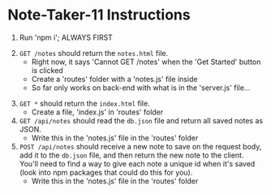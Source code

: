 # Note-Taker-11 Instructions

<!-- DONE -->
1. Run 'npm i'; ALWAYS FIRST
<!--  -->
2. `GET /notes` should return the `notes.html` file. 
    - Right now, it says 'Cannot GET /notes' when the 'Get Started' button is clicked
    - Create a 'routes' folder with a 'notes.js' file inside
    - So far only works on back-end with what is in the 'server.js' file...
<!--  -->
3. `GET *` should return the `index.html` file.
    - Create a file, 'index.js' in 'routes' folder
4. `GET /api/notes` should read the `db.json` file and return all saved notes as JSON.
    - Write this in the 'notes.js' file in the 'routes' folder
5. `POST /api/notes` should receive a new note to save on the request body, add it to the `db.json` file, and then return the new note to the client. You'll need to find a way to give each note a unique id when it's saved (look into npm packages that could do this for you).
    - Write this in the 'notes.js' file in the 'routes' folder